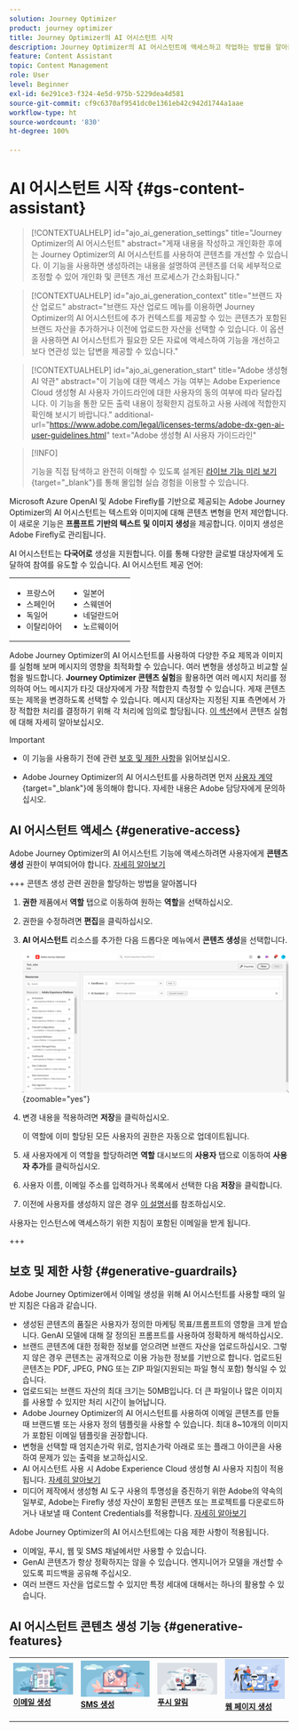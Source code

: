 ```yaml
---
solution: Journey Optimizer
product: journey optimizer
title: Journey Optimizer의 AI 어시스턴트 시작
description: Journey Optimizer의 AI 어시스턴트에 액세스하고 작업하는 방법을 알아봅니다.
feature: Content Assistant
topic: Content Management
role: User
level: Beginner
exl-id: 6e291ce3-f324-4e5d-975b-5229dea4d581
source-git-commit: cf9c6370af9541dc0e1361eb42c942d1744a1aae
workflow-type: ht
source-wordcount: '830'
ht-degree: 100%

---
```


# AI 어시스턴트 시작 {#gs-content-assistant}

>[!CONTEXTUALHELP]
>id="ajo_ai_generation_settings"
>title="Journey Optimizer의 AI 어시스턴트"
>abstract="게재 내용을 작성하고 개인화한 후에는 Journey Optimizer의 AI 어시스턴트를 사용하여 콘텐츠를 개선할 수 있습니다. 이 기능을 사용하면 생성하려는 내용을 설명하여 콘텐츠를 더욱 세부적으로 조정할 수 있어 개인화 및 콘텐츠 개선 프로세스가 간소화됩니다."

>[!CONTEXTUALHELP]
>id="ajo_ai_generation_context"
>title="브랜드 자산 업로드"
>abstract="브랜드 자산 업로드 메뉴를 이용하면 Journey Optimizer의 AI 어시스턴트에 추가 컨텍스트를 제공할 수 있는 콘텐츠가 포함된 브랜드 자산을 추가하거나 이전에 업로드한 자산을 선택할 수 있습니다. 이 옵션을 사용하면 AI 어시스턴트가 필요한 모든 자료에 액세스하여 기능을 개선하고 보다 연관성 있는 답변을 제공할 수 있습니다."

>[!CONTEXTUALHELP]
>id="ajo_ai_generation_start"
>title="Adobe 생성형 AI 약관"
>abstract="이 기능에 대한 액세스 가능 여부는 Adobe Experience Cloud 생성형 AI 사용자 가이드라인에 대한 사용자의 동의 여부에 따라 달라집니다. 이 기능을 통한 모든 출력 내용이 정확한지 검토하고 사용 사례에 적합한지 확인해 보시기 바랍니다."
>additional-url="https://www.adobe.com/legal/licenses-terms/adobe-dx-gen-ai-user-guidelines.html" text="Adobe 생성형 AI 사용자 가이드라인"

>[!INFO]
>
>기능을 직접 탐색하고 완전히 이해할 수 있도록 설계된 [라이브 기능 미리 보기](https://experienceleague.adobe.com/ko/apps/journey-optimizer/ai-assistant-content-accelerator){target="_blank"}를 통해 몰입형 실습 경험을 이용할 수 있습니다.


Microsoft Azure OpenAI 및 Adobe Firefly를 기반으로 제공되는 Adobe Journey Optimizer의 AI 어시스턴트는 텍스트와 이미지에 대해 콘텐츠 변형을 먼저 제안합니다. 이 새로운 기능은 **프롬프트 기반의 텍스트 및 이미지 생성**&#x200B;을 제공합니다. 이미지 생성은 Adobe Firefly로 관리됩니다.

AI 어시스턴트는 **다국어로** 생성을 지원합니다. 이를 통해 다양한 글로벌 대상자에게 도달하여 참여를 유도할 수 있습니다. AI 어시스턴트 제공 언어:

<table style="table-layout:fixed; margin-top: 0px; margin-bottom: 0px;">
  <tbody>
    <tr style="border: 0;background-color: #FFFFFF;">
      <td>
        <ul>
          <li>프랑스어</li>
          <li>스페인어</li>
          <li>독일어</li>
          <li>이탈리아어</li>
        </ul>
      </td>
      <td>
        <ul>
          <li>일본어</li>
          <li>스웨덴어</li>
          <li>네덜란드어</li>
          <li>노르웨이어</li>
        </ul>
      </td>
      <td>
      </td>
    </tr>
  </tbody>
</table>

Adobe Journey Optimizer의 AI 어시스턴트를 사용하여 다양한 주요 제목과 이미지를 실험해 보며 메시지의 영향을 최적화할 수 있습니다. 여러 변형을 생성하고 비교할 실험을 빌드합니다. **Journey Optimizer 콘텐츠 실험**&#x200B;을 활용하면 여러 메시지 처리를 정의하여 어느 메시지가 타깃 대상자에게 가장 적합한지 측정할 수 있습니다. 게재 콘텐츠 또는 제목을 변경하도록 선택할 수 있습니다. 메시지 대상자는 지정된 지표 측면에서 가장 적합한 처리를 결정하기 위해 각 처리에 임의로 할당됩니다. [이 섹션](../content-management/content-experiment.md)에서 콘텐츠 실험에 대해 자세히 알아보십시오.

>[!IMPORTANT]
>
>* 이 기능을 사용하기 전에 관련 [보호 및 제한 사항](#generative-guardrails)을 읽어보십시오.
>
>
>* Adobe Journey Optimizer의 AI 어시스턴트를 사용하려면 먼저 [사용자 계약](https://www.adobe.com/legal/licenses-terms/adobe-dx-gen-ai-user-guidelines.html){target="_blank"}에 동의해야 합니다. 자세한 내용은 Adobe 담당자에게 문의하십시오.

## AI 어시스턴트 액세스 {#generative-access}

Adobe Journey Optimizer의 AI 어시스턴트 기능에 액세스하려면 사용자에게 **콘텐츠 생성** 권한이 부여되어야 합니다. [자세히 알아보기](../administration/permissions.md)

+++  콘텐츠 생성 관련 권한을 할당하는 방법을 알아봅니다

1. **권한** 제품에서 **역할** 탭으로 이동하여 원하는 **역할**&#x200B;을 선택하십시오.

1. 권한을 수정하려면 **편집**&#x200B;을 클릭하십시오.

1. **AI 어시스턴트** 리소스를 추가한 다음 드롭다운 메뉴에서 **콘텐츠 생성**&#x200B;을 선택합니다.

   ![](assets/gen-ai-role.png){zoomable="yes"}

1. 변경 내용을 적용하려면 **저장**&#x200B;을 클릭하십시오.

   이 역할에 이미 할당된 모든 사용자의 권한은 자동으로 업데이트됩니다.

1. 새 사용자에게 이 역할을 할당하려면 **역할** 대시보드의 **사용자** 탭으로 이동하여 **사용자 추가**&#x200B;를 클릭하십시오.

1. 사용자 이름, 이메일 주소를 입력하거나 목록에서 선택한 다음 **저장**&#x200B;을 클릭합니다.

1. 이전에 사용자를 생성하지 않은 경우 [이 설명서](https://experienceleague.adobe.com/ko/docs/experience-platform/access-control/abac/permissions-ui/users)를 참조하십시오.

사용자는 인스턴스에 액세스하기 위한 지침이 포함된 이메일을 받게 됩니다.

+++

## 보호 및 제한 사항 {#generative-guardrails}

Adobe Journey Optimizer에서 이메일 생성을 위해 AI 어시스턴트를 사용할 때의 일반 지침은 다음과 같습니다.

* 생성된 콘텐츠의 품질은 사용자가 정의한 마케팅 목표/프롬프트의 영향을 크게 받습니다. GenAI 모델에 대해 잘 정의된 프롬프트를 사용하여 정확하게 해석하십시오. 
* 브랜드 콘텐츠에 대한 정확한 정보를 얻으려면 브랜드 자산을 업로드하십시오. 그렇지 않은 경우 콘텐츠는 공개적으로 이용 가능한 정보를 기반으로 합니다. 업로드된 콘텐츠는 PDF, JPEG, PNG 또는 ZIP 파일(지원되는 파일 형식 포함) 형식일 수 있습니다.
* 업로드되는 브랜드 자산의 최대 크기는 50MB입니다. 더 큰 파일이나 많은 이미지를 사용할 수 있지만 처리 시간이 늘어납니다.
* Adobe Journey Optimizer의 AI 어시스턴트를 사용하여 이메일 콘텐츠를 만들 때 브랜드별 또는 사용자 정의 템플릿을 사용할 수 있습니다. 최대 8~10개의 이미지가 포함된 이메일 템플릿을 권장합니다.
* 변형을 선택할 때 엄지손가락 위로, 엄지손가락 아래로 또는 플래그 아이콘을 사용하여 문제가 있는 출력을 보고하십시오.
* AI 어시스턴트 사용 시 Adobe Experience Cloud 생성형 AI 사용자 지침이 적용됩니다. [자세히 알아보기](https://www.adobe.com/legal/licenses-terms/adobe-dx-gen-ai-user-guidelines.html)
* 미디어 제작에서 생성형 AI 도구 사용의 투명성을 증진하기 위한 Adobe의 약속의 일부로, Adobe는 Firefly 생성 자산이 포함된 콘텐츠 또는 프로젝트를 다운로드하거나 내보낼 때 Content Credentials를 적용합니다. [자세히 알아보기](https://helpx.adobe.com/firefly/using/content-credentials.html)

Adobe Journey Optimizer의 AI 어시스턴트에는 다음 제한 사항이 적용됩니다.

* 이메일, 푸시, 웹 및 SMS 채널에서만 사용할 수 있습니다.
* GenAI 콘텐츠가 항상 정확하지는 않을 수 있습니다. 엔지니어가 모델을 개선할 수 있도록 피드백을 공유해 주십시오.
* 여러 브랜드 자산을 업로드할 수 있지만 특정 세대에 대해서는 하나의 활용할 수 있습니다.


## AI 어시스턴트 콘텐츠 생성 기능 {#generative-features}


<table style="table-layout:fixed"><tr style="border: 0;">
<td>
<a href="generative-email.md">
<img alt="이메일 생성" src="assets/do-not-localize/text-genai.jpeg">
</a>
<div>
<a href="generative-email.md"><strong>이메일 생성</strong></a>
</div>
<p>
</td>
<td>
<a href="generative-sms.md">
<img alt="SMS 생성" src="assets/do-not-localize/image-genai.jpeg">
</a>
<div><a href="generative-sms.md"><strong>SMS 생성</strong>
</div>
<p>
</td>
<td>
<a href="generative-push.md">
<img alt="CSR 생성" src="assets/do-not-localize/email-genai.jpeg">
</a>
<div>
<a href="generative-push.md"><strong>푸시 알림 </strong></a>
</div>
<p></td>
<td>
<a href="generative-web.md">
<img alt="웹 생성" src="assets/do-not-localize/web-genai.jpeg">
</a>
<div><a href="generative-web.md"><strong>웹 페이지 생성</strong>
</div>
<p>
</td>
</tr></table>

